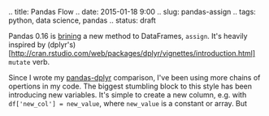 .. title: Pandas Flow
.. date: 2015-01-18 9:00
.. slug: pandas-assign
.. tags: python, data science, pandas
.. status: draft

Pandas 0.16 is [brining](https://github.com/pydata/pandas/pull/9239) a new method to DataFrames, `assign`.
It's heavily inspired by (dplyr's)[http://cran.rstudio.com/web/packages/dplyr/vignettes/introduction.html] `mutate` verb.

Since I wrote my [pandas-dplyr](https://gist.github.com/TomAugspurger/6e052140eaa5fdb6e8c0) comparison,
I've been using more chains of opertions in my code.
The biggest stumbling block to this style has been introducing
new variables. It's simple to create a new column, e.g. with
`df['new_col'] = new_value`, where `new_value` is a constant or array. But